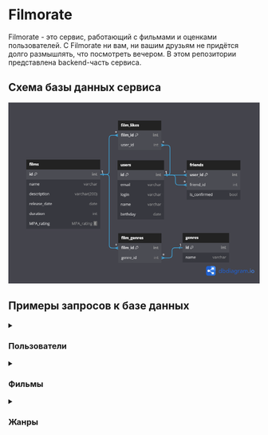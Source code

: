 # Filmorate
Filmorate - это сервис, работающий с фильмами и оценками пользователей. С Filmorate ни вам, ни вашим друзьям не придётся долго размышлять, что посмотреть вечером. В этом репозитории представлена backend-часть сервиса.

## Схема базы данных сервиса

![db_diagram](filmorate_db_scheme.png)

## Примеры запросов к базе данных

<details>
  <summary><h3>Пользователи</h3></summary>

* получение списка пользователей
```SQL
SELECT *
FROM users
ORDER BY id
```
* получение информации о пользователе по его `id`
```SQL
SELECT *
FROM users
WHERE id = ?
```
* получение списка друзей пользователя по его `id`
```SQL
SELECT users.*
FROM users
JOIN friends ON users.id = friends.friend_id
WHERE friends.user_id = ?
```

</details>

<details>
  <summary><h3>Фильмы</h3></summary>

* получение списка фильмов
```SQL
SELECT films.*,
       COUNT(film_likes.user_id) AS likes
FROM films
LEFT JOIN film_likes ON films.id = film_likes.film_id
GROUP BY films.id
ORDER BY films.id
```
* получение информации о фильме по его `id`
```SQL
SELECT films.*,
       COUNT(film_likes.user_id) AS likes
FROM films
LEFT JOIN film_likes ON films.id = film_likes.film_id
WHERE films.id = ?
GROUP BY films.film_id
```
* получение списка из первых `count` фильмов по количеству лайков
```SQL
SELECT films.*,
       COUNT(film_likes.user_id) AS likes
FROM films
LEFT JOIN film_likes ON films.id = film_likes.film_id
GROUP BY films.id
ORDER BY rate DESC, films.id
LIMIT ?
```

</details>

<details>
  <summary><h3>Жанры</h3></summary>

* получение списка жанров
```SQL
SELECT *
FROM genres
ORDER BY genre_id
```
* получение информации о жанре по его `id`
```SQL
SELECT *
FROM genres
WHERE id = ?
```

</details>